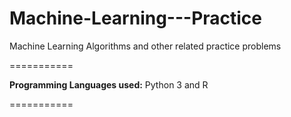 # Machine-Learning---Practice
Machine Learning Algorithms and other related practice problems

===========

<b>Programming Languages used:</b> Python 3 and R

===========

